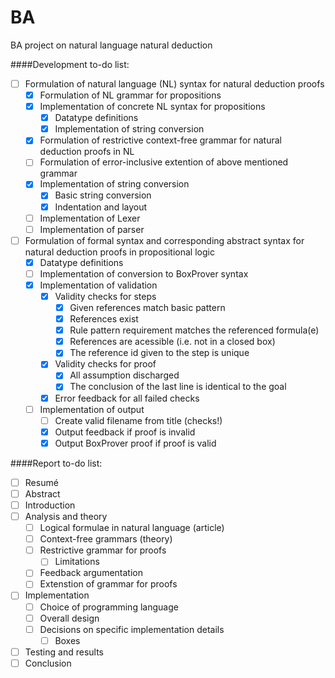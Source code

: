 # BA
BA project on natural language natural deduction

####Development to-do list:
- [ ] Formulation of natural language (NL) syntax for natural deduction proofs
    - [x] Formulation of NL grammar for propositions
    - [x] Implementation of concrete NL syntax for propositions
        - [x] Datatype definitions
        - [x] Implementation of string conversion
    - [x] Formulation of restrictive context-free grammar for natural deduction proofs in NL
    - [ ] Formulation of error-inclusive extention of above mentioned grammar
    - [x] Implementation of string conversion
        - [x] Basic string conversion
        - [x] Indentation and layout
    - [ ] Implementation of Lexer
    - [ ] Implementation of parser
- [ ] Formulation of formal syntax and corresponding abstract syntax for natural deduction proofs in propositional logic
    - [x] Datatype definitions 
    - [ ] Implementation of conversion to BoxProver syntax
    - [x] Implementation of validation
        - [x] Validity checks for steps
            - [x] Given references match basic pattern
            - [x] References exist
            - [x] Rule pattern requirement matches the referenced formula(e)
            - [x] References are acessible (i.e. not in a closed box)
            - [x] The reference id given to the step is unique
        - [x] Validity checks for proof
            - [x] All assumption discharged
            - [x] The conclusion of the last line is identical to the goal
        - [x] Error feedback for all failed checks
    - [ ] Implementation of output
        - [ ] Create valid filename from title (checks!)
        - [x] Output feedback if proof is invalid
        - [x] Output BoxProver proof if proof is valid

####Report to-do list:
- [ ] Resumé
- [ ] Abstract
- [ ] Introduction
- [ ] Analysis and theory
    - [ ] Logical formulae in natural language (article)
    - [ ] Context-free grammars (theory)
    - [ ] Restrictive grammar for proofs
        - [ ] Limitations
    - [ ] Feedback argumentation
    - [ ] Extenstion of grammar for proofs
- [ ] Implementation
    - [ ] Choice of programming language
    - [ ] Overall design
    - [ ] Decisions on specific implementation details
        - [ ] Boxes
- [ ] Testing and results
- [ ] Conclusion
